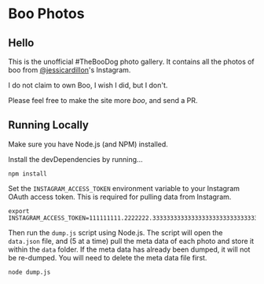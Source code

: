 Boo Photos
===

Hello
---

This is the unofficial #TheBooDog photo gallery. It contains all the photos of
boo from [@jessicardillon](http://instagram.com/jessicardillon)'s Instagram.

I do not claim to own Boo, I wish I did, but I don't.

Please feel free to make the site more _boo_, and send a PR.

Running Locally
---

Make sure you have Node.js (and NPM) installed.

Install the devDependencies by running...

```
npm install
```

Set the `INSTAGRAM_ACCESS_TOKEN` environment variable to your Instagram OAuth
access token. This is required for pulling data from Instagram.

```
export INSTAGRAM_ACCESS_TOKEN=111111111.2222222.33333333333333333333333333333333
```

Then run the `dump.js` script using Node.js. The script will open the `data.json`
file, and (5 at a time) pull the meta data of each photo and store it within the
`data` folder. If the meta data has already been dumped, it will not be
re-dumped. You will need to delete the meta data file first.

```
node dump.js
```